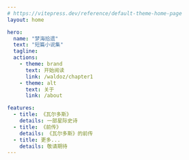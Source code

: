 ```yaml
---
# https://vitepress.dev/reference/default-theme-home-page
layout: home

hero:
  name: "梦海拾遗"
  text: "短篇小说集"
  tagline:
  actions:
    - theme: brand
      text: 开始阅读
      link: /waldoz/chapter1
    - theme: alt
      text: 关于
      link: /about

features:
  - title: 《瓦尔多斯》
    details: 一部星际史诗
  - title: 《前传》
    details: 《瓦尔多斯》的前传
  - title: 更多...
    details: 敬请期待
---
```


